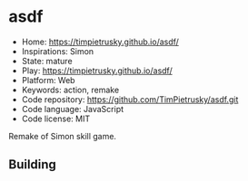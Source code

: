 # asdf

- Home: https://timpietrusky.github.io/asdf/
- Inspirations: Simon
- State: mature
- Play: https://timpietrusky.github.io/asdf/
- Platform: Web
- Keywords: action, remake
- Code repository: https://github.com/TimPietrusky/asdf.git
- Code language: JavaScript
- Code license: MIT

Remake of Simon skill game.

## Building
